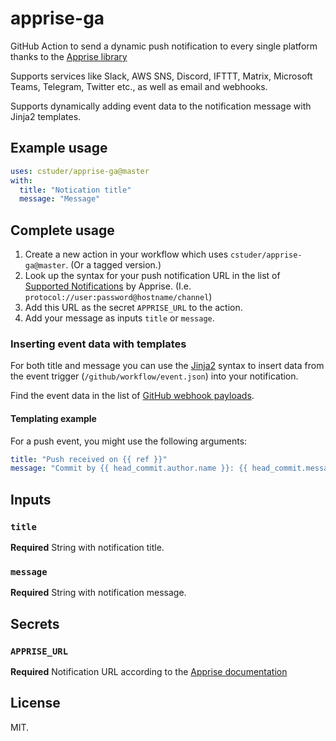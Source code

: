 # apprise-ga

GitHub Action to send a dynamic push notification to every single platform thanks to the [Apprise library](https://github.com/caronc/apprise)

Supports services like Slack, AWS SNS, Discord, IFTTT, Matrix, Microsoft Teams, Telegram, Twitter etc., as well as email and webhooks.

Supports dynamically adding event data to the notification message with Jinja2 templates.

## Example usage

```yaml
uses: cstuder/apprise-ga@master
with:
  title: "Notication title"
  message: "Message"
```

## Complete usage

1. Create a new action in your workflow which uses `cstuder/apprise-ga@master`. (Or a tagged version.)
1. Look up the syntax for your push notification URL in the list of [Supported Notifications](https://github.com/caronc/apprise#supported-notifications) by Apprise. (I.e. `protocol://user:password@hostname/channel`)
1. Add this URL as the secret `APPRISE_URL` to the action.
1. Add your message as inputs `title` or `message`.

### Inserting event data with templates

For both title and message you can use the [Jinja2](http://jinja.pocoo.org) syntax to insert data from the event trigger (`/github/workflow/event.json`) into your notification.

Find the event data in the list of [GitHub webhook payloads](https://developer.github.com/v3/activity/events/types/).

#### Templating example

For a push event, you might use the following arguments:

```yaml
title: "Push received on {{ ref }}"
message: "Commit by {{ head_commit.author.name }}: {{ head_commit.message | truncate(128) }} ({{ head_commit.id[0:7] }})"
```

## Inputs

### `title`

**Required** String with notification title.

### `message`

**Required** String with notification message.

## Secrets

### `APPRISE_URL`

**Required** Notification URL according to the [Apprise documentation](https://github.com/caronc/apprise#supported-notifications)

## License

MIT.
